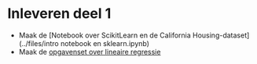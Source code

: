 # Inleveren deel 1

* Maak de [Notebook over ScikitLearn en de California Housing-dataset](../files/intro notebook en sklearn.ipynb)
* Maak de [opgavenset over lineaire regressie](opgave1-2.md)
